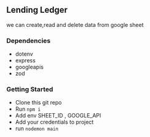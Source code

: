 ##  Lending Ledger 
we can create,read and delete data from google sheet

### Dependencies
- dotenv
- express
- googleapis
- zod

### Getting Started
- Clone this git repo
- Run `npm i`
- Add env SHEET_ID , GOOGLE_API
- Add your credentials to project
- run `nodemon main `

